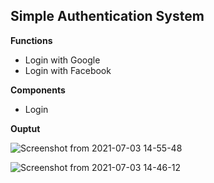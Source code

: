 ## Simple Authentication System 

**Functions**

- Login with Google
- Login with Facebook

**Components** 
- Login

**Ouptut**
 
![Screenshot from 2021-07-03 14-55-48](https://user-images.githubusercontent.com/37381228/124349809-c5bbbc80-dc0e-11eb-90e3-4cb96cbf07c1.png)

![Screenshot from 2021-07-03 14-46-12](https://user-images.githubusercontent.com/37381228/124349804-bdfc1800-dc0e-11eb-9854-d26deb366eeb.png)
